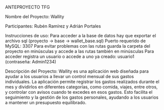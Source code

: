 ANTEPROYECTO TFG

Nombre del Proyecto:
Wallity

Participantes:
Rubén Ramírez y Adrián Portales

Instrucciones de uso:
Para acceder a la base de datos hay que exportar el archivo sql (proyecto -> base -> wallet_base.sql)
Puerto requerido de MySQL: 3307
Para evitar problemas con las rutas guarda la carpeta del proyecto en minúsculas y accede a las rutas también en minúsculas
Para acceder registra un usuario o accede a uno ya creado: usuario1 (contraseña: Admin1234)



Descripción del Proyecto: 
Wallity es una aplicación web diseñada para ayudar a los usuarios a llevar un control mensual de sus gastos individuales. La aplicación permite registrar los gastos realizados durante el mes y dividirlos en diferentes categorías, como comida, viajes, entre otros, y controlar con avisos cuando te excedes en esos gastos. Esto facilita el seguimiento y la gestión de los gastos personales, ayudando a los usuarios a mantener un presupuesto equilibrado.

